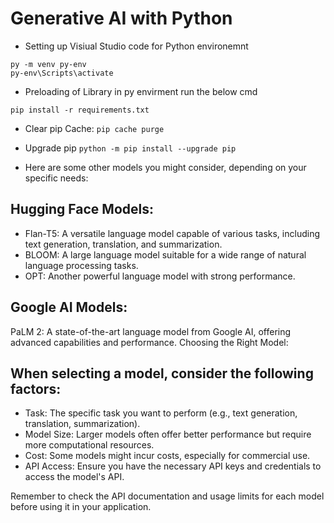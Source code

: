 # Generative AI with Python

* Setting up Visiual Studio code for Python environemnt


```
py -m venv py-env 
py-env\Scripts\activate
```

* Preloading of Library in py envirment run the below cmd

`pip install -r requirements.txt`

* Clear pip Cache:
`pip cache purge`

* Upgrade pip
`python -m pip install --upgrade pip`


* Here are some other models you might consider, depending on your specific needs:

## Hugging Face Models:

* Flan-T5: A versatile language model capable of various tasks, including text generation, translation, and summarization.
* BLOOM: A large language model suitable for a wide range of natural language processing tasks.
* OPT: Another powerful language model with strong performance.

## Google AI Models:

PaLM 2: A state-of-the-art language model from Google AI, offering advanced capabilities and performance.
Choosing the Right Model:

## When selecting a model, consider the following factors:

* Task: The specific task you want to perform (e.g., text generation, translation, summarization).
* Model Size: Larger models often offer better performance but require more computational resources.
* Cost: Some models might incur costs, especially for commercial use.
* API Access: Ensure you have the necessary API keys and credentials to access the model's API.

Remember to check the API documentation and usage limits for each model before using it in your application.